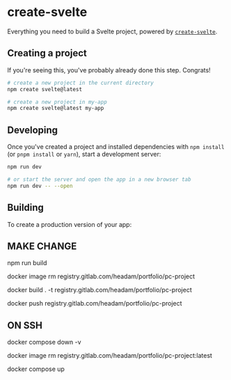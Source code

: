 # create-svelte

Everything you need to build a Svelte project, powered by [`create-svelte`](https://github.com/sveltejs/kit/tree/main/packages/create-svelte).

## Creating a project

If you're seeing this, you've probably already done this step. Congrats!

```bash
# create a new project in the current directory
npm create svelte@latest

# create a new project in my-app
npm create svelte@latest my-app
```

## Developing

Once you've created a project and installed dependencies with `npm install` (or `pnpm install` or `yarn`), start a development server:

```bash
npm run dev

# or start the server and open the app in a new browser tab
npm run dev -- --open
```

## Building

To create a production version of your app:



## MAKE CHANGE

npm run build

docker image rm registry.gitlab.com/headam/portfolio/pc-project

docker build . -t registry.gitlab.com/headam/portfolio/pc-project

docker push registry.gitlab.com/headam/portfolio/pc-project


## ON SSH

docker compose down -v

docker image rm registry.gitlab.com/headam/portfolio/pc-project:latest

docker compose up